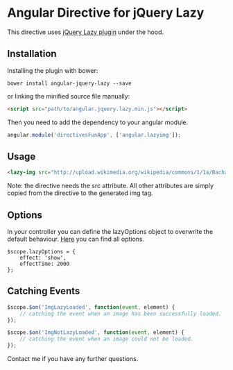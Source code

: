 # Angular Directive for jQuery Lazy

This directive uses [jQuery Lazy plugin](http://jquery.eisbehr.de/lazy/index.php) under the hood.


## Installation
Installing the plugin with bower:
```
bower install angular-jquery-lazy --save
```
or linking the minified source file manually:
```html
<script src="path/to/angular.jquery.lazy.min.js"></script>
```

Then you need to add the dependency to your angular module.
```js
angular.module('directivesFunApp', ['angular.lazyimg']);
```

## Usage
```html
<lazy-img src="http://upload.wikimedia.org/wikipedia/commons/1/1a/Bachalpseeflowers.jpg" alt="Beach image" class="test"></lazy-img>
```
Note: the directive needs the src attribute. All other attributes are simply copied from the directive to the generated img tag.

## Options
In your controller you can define the lazyOptions object to overwrite the default behaviour. [Here](http://jquery.eisbehr.de/lazy/index.php?c=full) you can find all options.
```
$scope.lazyOptions = {
    effect: 'show',
    effectTime: 2000
};
```

## Catching Events
```js
$scope.$on('ImgLazyLoaded', function(event, element) {
    // catching the event when an image has been successfully loaded.
});

$scope.$on('ImgNotLazyLoaded', function(event, element) {
    // catching the event when an image could not be loaded.
});
```

Contact me if you have any further questions. 
